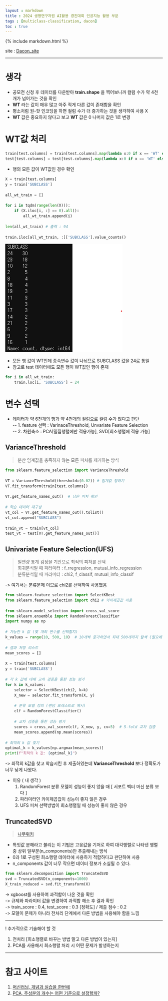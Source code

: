 ```yaml
---
layout : markdown
title : 2024 생명연구자원 AI활용 경진대회 인공지능 활용 부문
tags : [multiclass-classification, dacon]
toc : true
---
```


{% include markdown.html %}

site : [Dacon_site](https://dacon.io/competitions/official/236355/overview/description)

---

# 생각

- 공모전 신청 후 데이터를 다운받아 **train.shape** 을 찍어보니까 컬럼 수가 약 4천 개가 넘어가는 것을 확인
- **WT** 라는 값이 매우 많고 아주 적게 다른 값이 존재함을 확인
- 평소처럼 원-핫 인코딩을 하면 컬럼 수가 더 증가하는 것을 생각하여 사용 X
- **WT** 값은 중요하지 않다고 보고 **WT** 값은 0 나머지 값은 1로 변경

# WT값 처리

```python
train[test.columns] = train[test.columns].map(lambda x:0 if x == 'WT' else 1)
test[test.columns] = test[test.columns].map(lambda x:0 if x == 'WT' else 1)
```

- 행의 모든 값이 WT값인 경우 확인

```python
X = train[test.columns]
y = train['SUBCLASS']

all_wt_train = []

for i in tqdm(range(len(X))):
    if (X.iloc[i, :] == 0).all():
        all_wt_train.append(i)

len(all_wt_train) # 출력 : 94

train.iloc[all_wt_train, :]['SUBCLASS'].value_counts()
```
![image](/assets/images/dacon/Dacon_001.png)

- 모든 행 값이 WT인데 종속변수 값이 나뉘므로 SUBCLASS 값을 24로 통일
- 참고로 test 데이터에도 모든 행이 WT값인 행이 존재

```python
for i in all_wt_train:
    train.loc[i, 'SUBCLASS'] = 24
```

# 변수 선택

- 데이터가 약 6천개의 행과 약 4천개의 컬럼으로 컬럼 수가 많다고 판단  
-- 1. feature 선택 : VarinaceThreshold, Unvariate Feature Selection  
-- 2. 차원축소 : PCA[밀집행렬에만 적용가능], SVD[희소행렬에 적용 가능]

## VarianceThreshold

> 분산 임계값을 충족하지 않는 모든 피처를 제거하는 방식

```python
from sklearn.feature_selection import VarianceThreshold

VT = VarianceThreshold(threshold=(0.02)) # 임계값 정하기
VT.fit_transform(train[test.columns])

VT.get_feature_names_out()  # 남은 피처 확인

# 학습 데이터 재구성
vt_col = VT.get_feature_names_out().tolist()
vt_col.append("SUBCLASS")

train_vt = train[vt_col]
test_vt = test[VT.get_feature_names_out()]
```

## Univariate Feature Selection(UFS)

> 일변량 통계 검정을 기반으로 최적의 피처를 선택  
> 회귀분석일 때 파라미터 : f_rregression, mutual_info_regression  
> 분류분석일 때 파라미터 : chi2, f_classif, mutual_info_classif  

-> 여기서는 분류문제 이므로 chi2를 선택하여 사용했음  

```python
from sklearn.feature_selection import SelectKBest
from sklearn.feature_selection import chi2 # 카이제곱값 이용

from sklearn.model_selection import cross_val_score
from sklearn.ensemble import RandomForestClassifier
import numpy as np

# 가능한 k 값 (몇 개의 변수를 선택할지)
k_values = range(10, 500, 10)  # 10개씩 증가하면서 최대 500개까지 탐색 (필요에 따라 조정 가능)

# 결과 저장 리스트
mean_scores = []

X = train[test.columns]
y = train['SUBCLASS']

# 각 k 값에 대해 교차 검증을 통한 성능 평가
for k in k_values:
    selector = SelectKBest(chi2, k=k)
    X_new = selector.fit_transform(X, y)

    # 분류 모델 정의 (랜덤 포레스트로 예시)
    clf = RandomForestClassifier()

    # 교차 검증을 통한 성능 평가
    scores = cross_val_score(clf, X_new, y, cv=5)  # 5-fold 교차 검증
    mean_scores.append(np.mean(scores))

# 최적의 k 값 찾기
optimal_k = k_values[np.argmax(mean_scores)]
print(f"최적의 k 값: {optimal_k}")
```

-> 최적의 k값을 찾고 학습시킨 후 제출하였는데 **VarianceThreshold** 보다 정확도가 너무 낮게 나왔다.  
* 이유 ( 내 생각 )
  1. RandomForest 분류 모델이 성능이 좋지 않을 때 [ 서포트 벡터 머신 분류 보다 ]
  2. 파라미터인 카이제곱값이 성능이 좋지 않은 경우
  3. UFS 피쳐 선택방법이 희소행렬일 때 성능이 좋지 않은 경우

## TruncatedSVD

> [나무위키](https://ko.wikipedia.org/wiki/%ED%8A%B9%EC%9E%87%EA%B0%92_%EB%B6%84%ED%95%B4)  

- 특잇값 분해라고 불리는 이 기법은 고윳값을 기저로 하여 대각행렬로 나타낸 행렬 중 상위 일부분(n_components)만 추출해내는 방식  
- 0과 1로 구성된 희소행렬 데이터에 사용하기 적합하다고 판단하여 사용  
- n_components 값이 너무 작으면 데이터 정보가 소실될 수 있다.

```python
from sklearn.decomposition import TruncatedSVD
svd = TruncatedSVD(n_components=1000)
X_train_reduced = svd.fit_transform(X)
```

-> xgboost를 사용하여 과적합이 나온 것을 확인  
-> 규제와 파라미터 값을 변경하여 과적합 해소 후 결과 확인  
-> train_score : 0.4, test_score : 0.3 [정확도] / 제출 점수 : 0.2  
-> 모델이 문제가 아니라 전처리 단계에서 다른 방법을 사용해야 함을 느낌

---

! 추가적으로 기술해야 할 것
1. 전처리 [희소행렬로 바꾸는 방법 말고 다른 방법이 있는지]
2. PCA를 사용해서 희소행렬 처리 시 어떤 문제가 발생하는지

---
# 참고 사이트
1. [머신러닝, 개념과 실습을 한번에](https://curriculum.cosadama.com/machine-learning/2-5/)
2. [PCA, 주성분의 개수는 어떤 기준으로 설정할까?](https://techblog-history-younghunjo1.tistory.com/134)
